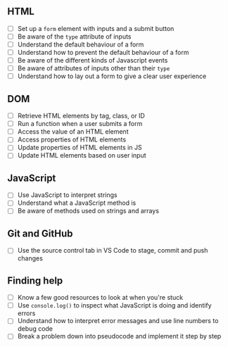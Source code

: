 ## HTML

- [ ] Set up a `form` element with inputs and a submit button
- [ ] Be aware of the `type` attribute of inputs
- [ ] Understand the default behaviour of a form
- [ ] Understand how to prevent the default behaviour of a form
- [ ] Be aware of the different kinds of Javascript events
- [ ] Be aware of attributes of inputs other than their `type`
- [ ] Understand how to lay out a form to give a clear user experience

## DOM

- [ ] Retrieve HTML elements by tag, class, or ID
- [ ] Run a function when a user submits a form
- [ ] Access the value of an HTML element
- [ ] Access properties of HTML elements
- [ ] Update properties of HTML elements in JS
- [ ] Update HTML elements based on user input

## JavaScript

- [ ] Use JavaScript to interpret strings
- [ ] Understand what a JavaScript method is
- [ ] Be aware of methods used on strings and arrays

## Git and GitHub

- [ ] Use the source control tab in VS Code to stage, commit and push changes

## Finding help

- [ ] Know a few good resources to look at when you're stuck
- [ ] Use `console.log()` to inspect what JavaScript is doing and identify errors
- [ ] Understand how to interpret error messages and use line numbers to debug code
- [ ] Break a problem down into pseudocode and implement it step by step
